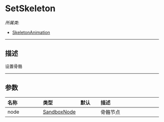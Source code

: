 # SetSkeleton

*所属类*:
* [SkeletonAnimation](/Api/Classes/Animation/SkeletonAnimation.md)
------------------------------------------------------------------------------------------
## 描述

设置骨骼

------------------------------------------------------------------------------------------
## 参数

|<div style="width:100px">名称</div>|<div style="width:100px">类型</div>|<div style="width:50px">默认</div>|<div style="width:350px">描述</div>|
|:---|:---|:---|:---|
|node|[SandboxNode](/Api/Classes/Base/SandboxNode.md)||骨骼节点|
